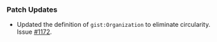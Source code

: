 ### Patch Updates

- Updated the definition of `gist:Organization` to eliminate circularity. Issue [#1172](https://github.com/semanticarts/gist/issues/1172).
